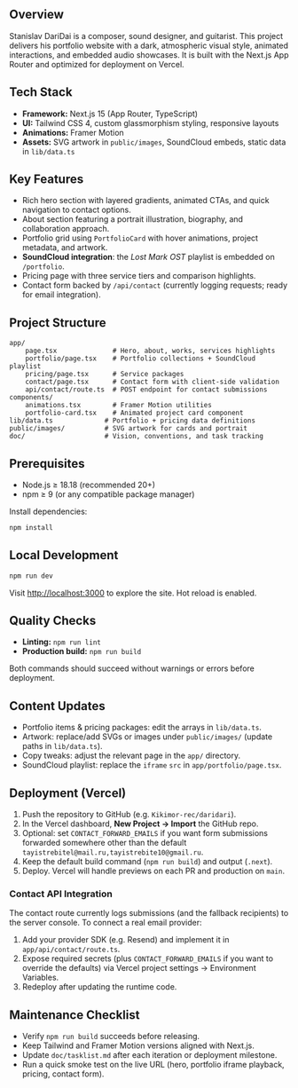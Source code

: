 ## Overview

Stanislav DariDai is a composer, sound designer, and guitarist. This project delivers his portfolio website with a dark, atmospheric visual style, animated interactions, and embedded audio showcases. It is built with the Next.js App Router and optimized for deployment on Vercel.

## Tech Stack

- **Framework:** Next.js 15 (App Router, TypeScript)
- **UI:** Tailwind CSS 4, custom glassmorphism styling, responsive layouts
- **Animations:** Framer Motion
- **Assets:** SVG artwork in `public/images`, SoundCloud embeds, static data in `lib/data.ts`

## Key Features

- Rich hero section with layered gradients, animated CTAs, and quick navigation to contact options.
- About section featuring a portrait illustration, biography, and collaboration approach.
- Portfolio grid using `PortfolioCard` with hover animations, project metadata, and artwork.
- **SoundCloud integration**: the *Lost Mark OST* playlist is embedded on `/portfolio`.
- Pricing page with three service tiers and comparison highlights.
- Contact form backed by `/api/contact` (currently logging requests; ready for email integration).

## Project Structure

```
app/
	page.tsx              # Hero, about, works, services highlights
	portfolio/page.tsx    # Portfolio collections + SoundCloud playlist
	pricing/page.tsx      # Service packages
	contact/page.tsx      # Contact form with client-side validation
	api/contact/route.ts  # POST endpoint for contact submissions
components/
	animations.tsx        # Framer Motion utilities
	portfolio-card.tsx    # Animated project card component
lib/data.ts             # Portfolio + pricing data definitions
public/images/          # SVG artwork for cards and portrait
doc/                    # Vision, conventions, and task tracking
```

## Prerequisites

- Node.js ≥ 18.18 (recommended 20+)
- npm ≥ 9 (or any compatible package manager)

Install dependencies:

```bash
npm install
```

## Local Development

```bash
npm run dev
```

Visit [http://localhost:3000](http://localhost:3000) to explore the site. Hot reload is enabled.

## Quality Checks

- **Linting:** `npm run lint`
- **Production build:** `npm run build`

Both commands should succeed without warnings or errors before deployment.

## Content Updates

- Portfolio items & pricing packages: edit the arrays in `lib/data.ts`.
- Artwork: replace/add SVGs or images under `public/images/` (update paths in `lib/data.ts`).
- Copy tweaks: adjust the relevant page in the `app/` directory.
- SoundCloud playlist: replace the `iframe` `src` in `app/portfolio/page.tsx`.

## Deployment (Vercel)

1. Push the repository to GitHub (e.g. `Kikimor-rec/daridari`).
2. In the Vercel dashboard, **New Project → Import** the GitHub repo.
3. Optional: set `CONTACT_FORWARD_EMAILS` if you want form submissions forwarded somewhere other than the default `tayistrebitel@mail.ru,tayistrebite10@gmail.ru`.
4. Keep the default build command (`npm run build`) and output (`.next`).
5. Deploy. Vercel will handle previews on each PR and production on `main`.

### Contact API Integration

The contact route currently logs submissions (and the fallback recipients) to the server console. To connect a real email provider:

1. Add your provider SDK (e.g. Resend) and implement it in `app/api/contact/route.ts`.
2. Expose required secrets (plus `CONTACT_FORWARD_EMAILS` if you want to override the defaults) via Vercel project settings → Environment Variables.
3. Redeploy after updating the runtime code.

## Maintenance Checklist

- Verify `npm run build` succeeds before releasing.
- Keep Tailwind and Framer Motion versions aligned with Next.js.
- Update `doc/tasklist.md` after each iteration or deployment milestone.
- Run a quick smoke test on the live URL (hero, portfolio iframe playback, pricing, contact form).
